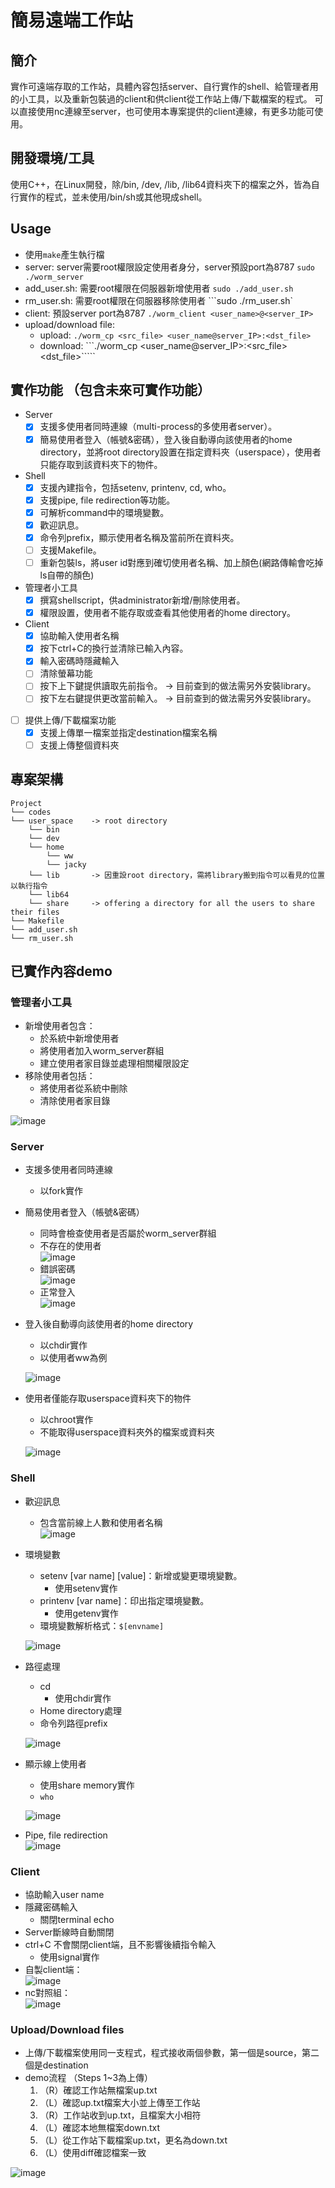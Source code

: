 # 簡易遠端工作站

## 簡介
實作可遠端存取的工作站，具體內容包括server、自行實作的shell、給管理者用的小工具，以及重新包裝過的client和供client從工作站上傳/下載檔案的程式。
可以直接使用nc連線至server，也可使用本專案提供的client連線，有更多功能可使用。


## 開發環境/工具
使用C++，在Linux開發，除/bin, /dev, /lib, /lib64資料夾下的檔案之外，皆為自行實作的程式，並未使用/bin/sh或其他現成shell。

## Usage
- 使用```make```產生執行檔
- server: server需要root權限設定使用者身分，server預設port為8787
    ```sudo ./worm_server```
- add_user.sh: 需要root權限在伺服器新增使用者
    ```sudo ./add_user.sh```
- rm_user.sh:  需要root權限在伺服器移除使用者
    ```sudo ./rm_user.sh`
- client: 預設server port為8787
    ```./worm_client <user_name>@<server_IP>```
- upload/download file:
    - upload: ```./worm_cp <src_file> <user_name@server_IP>:<dst_file>```
    - download: ```./worm_cp <user_name@server_IP>:<src_file> <dst_file>`````

## 實作功能 （包含未來可實作功能）
- Server
    - [x] 支援多使用者同時連線（multi-process的多使用者server）。
    - [x] 簡易使用者登入（帳號&密碼），登入後自動導向該使用者的home directory，並將root directory設置在指定資料夾（userspace），使用者只能存取到該資料夾下的物件。
- Shell
    - [x] 支援內建指令，包括setenv, printenv, cd, who。
    - [x] 支援pipe, file redirection等功能。
    - [x] 可解析command中的環境變數。
    - [x] 歡迎訊息。
    - [x] 命令列prefix，顯示使用者名稱及當前所在資料夾。
    - [ ] 支援Makefile。
    - [ ] 重新包裝ls，將user id對應到確切使用者名稱、加上顏色(網路傳輸會吃掉ls自帶的顏色)
- 管理者小工具
    - [x] 撰寫shellscript，供administrator新增/刪除使用者。
    - [x] 權限設置，使用者不能存取或查看其他使用者的home directory。
- Client
    - [x] 協助輸入使用者名稱
    - [x] 按下ctrl+C的換行並清除已輸入內容。
    - [x] 輸入密碼時隱藏輸入
    - [ ] 清除螢幕功能
    - [ ] 按下上下鍵提供讀取先前指令。 -> 目前查到的做法需另外安裝library。
    - [ ] 按下左右鍵提供更改當前輸入。 -> 目前查到的做法需另外安裝library。
- [ ] 提供上傳/下載檔案功能
    - [x] 支援上傳單一檔案並指定destination檔案名稱
    - [ ] 支援上傳整個資料夾

## 專案架構
    Project
    └── codes
    └── user_space    -> root directory
        └── bin
        └── dev
        └── home
            └── ww
            └── jacky
        └── lib       -> 因重設root directory，需將library搬到指令可以看見的位置以執行指令
        └── lib64
        └── share     -> offering a directory for all the users to share their files
    └── Makefile
    └── add_user.sh
    └── rm_user.sh

## 已實作內容demo

### 管理者小工具
- 新增使用者包含：
    - 於系統中新增使用者
    - 將使用者加入worm_server群組
    - 建立使用者家目錄並處理相關權限設定
- 移除使用者包括：
    - 將使用者從系統中刪除
    - 清除使用者家目錄

![image](https://github.com/luckyjp6/Simple-remote-workstation-chatroom/assets/96563567/c730b91f-39a1-4aa0-b06f-94772d059e56)

### Server
- 支援多使用者同時連線
    - 以fork實作
- 簡易使用者登入（帳號&密碼）
    - 同時會檢查使用者是否屬於worm_server群組
    - 不存在的使用者  
        ![image](https://github.com/luckyjp6/Simple-remote-workstation-chatroom/assets/96563567/0c33efb0-73f9-4d92-8946-53b78004e9ab)
    - 錯誤密碼  
        ![image](https://github.com/luckyjp6/Simple-remote-workstation-chatroom/assets/96563567/7aa3c32c-a598-44fa-9520-311138069bcb)
    - 正常登入  
        ![image](https://github.com/luckyjp6/Simple-remote-workstation-chatroom/assets/96563567/9a058765-8780-4ef7-a642-be32eaf2fdb2)
- 登入後自動導向該使用者的home directory
    - 以chdir實作
    - 以使用者ww為例
    
    ![image](https://github.com/luckyjp6/Simple-remote-workstation-chatroom/assets/96563567/ffd2bba9-f63b-4a97-b2d4-ede439780d1d)
- 使用者僅能存取userspace資料夾下的物件 
    - 以chroot實作
    - 不能取得userspace資料夾外的檔案或資料夾 
    
    ![image](https://github.com/luckyjp6/Simple-remote-workstation-chatroom/assets/96563567/b4b82c94-b276-4b7f-9437-70e227b7b41d)
    

### Shell
- 歡迎訊息
    - 包含當前線上人數和使用者名稱  
        ![image](https://github.com/luckyjp6/Simple-remote-workstation-chatroom/assets/96563567/570dc108-0a2b-430c-b788-34b14e406345)

- 環境變數
    - setenv [var name] [value]：新增或變更環境變數。
        - 使用setenv實作
    - printenv [var name]：印出指定環境變數。
        - 使用getenv實作
    - 環境變數解析格式：```$[envname]``` 

    ![image](https://github.com/luckyjp6/Simple-remote-workstation-chatroom/assets/96563567/dcd92109-2829-4a62-8f4f-4f8366b53167)
- 路徑處理
    - cd
        - 使用chdir實作
    - Home directory處理
    - 命令列路徑prefix

    ![image](https://github.com/luckyjp6/Simple-remote-workstation-chatroom/assets/96563567/681cbe23-fe32-496b-a0ff-4d2574b1d2fe)
- 顯示線上使用者 
    - 使用share memory實作
    - ```who``` 
    
    ![image](https://github.com/luckyjp6/Simple-remote-workstation-chatroom/assets/96563567/2f1085cd-5224-47ca-81a0-1b8e1860d28c)
- Pipe, file redirection  
    ![image](https://github.com/luckyjp6/Simple-remote-workstation-chatroom/assets/96563567/fe4e065b-0b75-4417-a92c-00847b4ed20d)


### Client
- 協助輸入user name
- 隱藏密碼輸入
    - 關閉terminal echo
- Server斷線時自動關閉
- ctrl+C 不會關閉client端，且不影響後續指令輸入
    - 使用signal實作
- 自製client端：  
    ![image](https://github.com/luckyjp6/Simple-remote-workstation-chatroom/assets/96563567/9206e092-7b9c-4df2-a076-b163756416a1)
- nc對照組：  
    ![image](https://github.com/luckyjp6/Simple-remote-workstation-chatroom/assets/96563567/d2d2143b-d7bd-4603-89a1-a556e7666b34)


### Upload/Download files
- 上傳/下載檔案使用同一支程式，程式接收兩個參數，第一個是source，第二個是destination
- demo流程 （Steps 1~3為上傳）
    1. （R）確認工作站無檔案up.txt
    2. （L）確認up.txt檔案大小並上傳至工作站
    3. （R）工作站收到up.txt，且檔案大小相符
    5. （L）確認本地無檔案down.txt
    6. （L）從工作站下載檔案up.txt，更名為down.txt
    7. （L）使用diff確認檔案一致

![image](https://github.com/luckyjp6/Simple-remote-workstation-chatroom/assets/96563567/38ac6584-1051-432b-b9f3-0ba3f83979e4)



